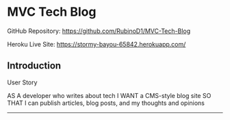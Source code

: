 # MVC Tech Blog

GitHub Repository: https://github.com/RubinoD1/MVC-Tech-Blog

Heroku Live Site: https://stormy-bayou-65842.herokuapp.com/ 

## Introduction 

User Story

AS A developer who writes about tech
I WANT a CMS-style blog site
SO THAT I can publish articles, blog posts, and my thoughts and opinions

-------------------







